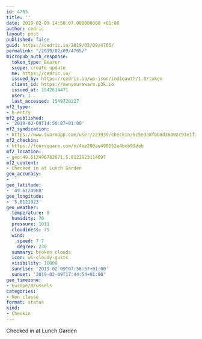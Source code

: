 ```yaml
---
id: 4705
title: ''
date: 2019-02-09 14:50:07.000000000 +01:00
author: cedric
layout: post
published: false
guid: https://cedric.io/2019/02/09/4705/
permalink: "/2019/02/09/4705/"
micropub_auth_response:
  token_type: Bearer
  scope: create update
  me: https://cedric.io/
  issued_by: https://cedric.io/wp-json/indieauth/1.0/token
  client_id: https://ownyourswarm.p3k.io
  issued_at: 1542614471
  user: 1
  last_accessed: 1549720227
mf2_type:
- h-entry
mf2_published:
- '2019-02-09T14:50:07+01:00'
mf2_syndication:
- https://www.swarmapp.com/user/223939/checkin/5c5eda8fbb8d36002c93e1f3
mf2_checkin:
- https://foursquare.com/v/4ee200ae490152e4bcb99dab
mf2_location:
- geo:49.612496782671,5.8121923114097
mf2_content:
- Checked in at Lunch Garden
geo_accuracy:
- ''
geo_latitude:
- '49.6124968'
geo_longitude:
- '5.8121923'
geo_weather:
  temperature: 8
  humidity: 70
  pressure: 1011
  cloudiness: 75
  wind:
    speed: 7.7
    degree: 230
  summary: broken clouds
  icon: wi-cloudy-gusts
  visibility: 10000
  sunrise: '2019-02-09T07:56:57+01:00'
  sunset: '2019-02-09T17:44:54+01:00'
geo_timezone:
- Europe/Brussels
categories:
- Non classé
format: status
kind:
- Checkin
---
```

Checked in at Lunch Garden